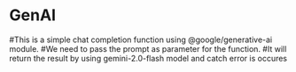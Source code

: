 # GenAI
#This is a simple chat completion function using @google/generative-ai module.
#We need to pass the prompt as parameter for the function.
#It will return the result by using gemini-2.0-flash model and catch error is occures
